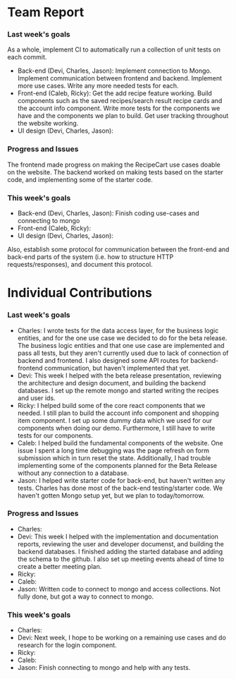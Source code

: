 # Team Report

### Last week's goals

As a whole, implement CI to automatically run a collection of unit tests on each commit. 
- Back-end (Devi, Charles, Jason):  Implement connection to Mongo. Implement communication between frontend and backend. Implement more use cases. Write any more needed tests for each.
- Front-end (Caleb, Ricky): Get the add recipe feature working. Build components such as the saved recipes/search result recipe cards and the account info component. Write more tests for the components we have and the components we plan to build. Get user tracking throughout the website working.
- UI design (Devi, Charles, Jason):

### Progress and Issues

The frontend made progress on making the RecipeCart use cases doable on the website. The backend worked on making tests based on the starter code, and implementing some of the starter code.

### This week's goals

- Back-end (Devi, Charles, Jason): Finish coding use-cases and connecting to mongo
- Front-end (Caleb, Ricky):
- UI design (Devi, Charles, Jason): 

Also, establish some protocol for communication between the front-end and back-end parts of the system (i.e. how to structure HTTP requests/responses), and document this protocol.

# Individual Contributions

### Last week's goals
- Charles: I wrote tests for the data access layer, for the business logic entities, and for the one use case we decided to do for the beta release. The business logic entities and that one use case are implemented and pass all tests, but they aren't currently used due to lack of connection of backend and frontend. I also designed some API routes for backend-frontend communication, but haven't implemented that yet.
- Devi: This week I helped with the beta release presentation, reviewing the architecture and design document, and building the backend databases. I set up the remote mongo and started writing the recipes and user ids.
- Ricky: I helped build some of the core react components that we needed. I still plan to build the account info component and shopping item component. I set up some dummy data which we used for our components when doing our demo. Furthermore, I still have to write tests for our components.
- Caleb: I helped build the fundamental components of the website. One issue I spent a long time debugging was the page refresh on form submission which in turn reset the state. Additionally, I had trouble implementing some of the components planned for the Beta Release without any connection to a database.
- Jason: I helped write starter code for back-end, but haven't written any tests. Charles has done most of the back-end testing/starter code. We haven't gotten Mongo setup yet, but we plan to today/tomorrow.

### Progress and Issues

- Charles:
- Devi: This week I helped with the implementation and documentation reports, reviewing the user and developer documenst, and building the backend databases. I finished adding the started database and adding the schema to the github. I also set up meeting events ahead of time to create a better meeting plan.
- Ricky:
- Caleb:
- Jason:  Written code to connect to mongo and access collections. Not fully done, but got a way to connect to mongo.
### This week's goals
- Charles:
- Devi: Next week, I hope to be working on a remaining use cases and do research for the login component.
- Ricky:
- Caleb: 
- Jason: Finish connecting to mongo and help with any tests.
